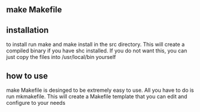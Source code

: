 ## make Makefile
## installation
to install run make and make install in the src directory. This will create a compiled binary if you have shc installed. If you do not want this, you can just copy the files into /usr/local/bin yourself
## how to use
make Makefile is desinged to be extremely easy to use. All you have to do is run mkmakefile. This will create a Makefile template that you can edit and configure to your needs

